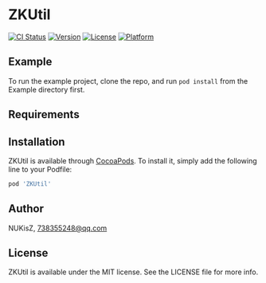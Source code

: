 # ZKUtil

[![CI Status](https://img.shields.io/travis/NUKisZ/ZKUtil.svg?style=flat)](https://travis-ci.org/NUKisZ/ZKUtil)
[![Version](https://img.shields.io/cocoapods/v/ZKUtil.svg?style=flat)](https://cocoapods.org/pods/ZKUtil)
[![License](https://img.shields.io/cocoapods/l/ZKUtil.svg?style=flat)](https://cocoapods.org/pods/ZKUtil)
[![Platform](https://img.shields.io/cocoapods/p/ZKUtil.svg?style=flat)](https://cocoapods.org/pods/ZKUtil)

## Example

To run the example project, clone the repo, and run `pod install` from the Example directory first.

## Requirements

## Installation

ZKUtil is available through [CocoaPods](https://cocoapods.org). To install
it, simply add the following line to your Podfile:

```ruby
pod 'ZKUtil'
```

## Author

NUKisZ, 738355248@qq.com

## License

ZKUtil is available under the MIT license. See the LICENSE file for more info.
